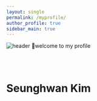 ```yaml
---
layout: single
permalink: /myprofile/
author_profile: true
sidebar_main: true
---
```


![header](https://capsule-render.vercel.app/api?type=rect&color=20:660099,100:E2231A)
👋welcome to my profile

<br/>
<br/>  

# Seunghwan Kim 
